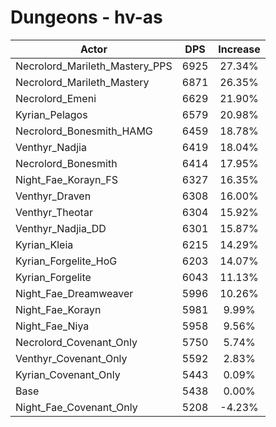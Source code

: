 # Dungeons - hv-as
| Actor | DPS | Increase |
|---|:---:|:---:|
|Necrolord_Marileth_Mastery_PPS|6925|27.34%|
|Necrolord_Marileth_Mastery|6871|26.35%|
|Necrolord_Emeni|6629|21.90%|
|Kyrian_Pelagos|6579|20.98%|
|Necrolord_Bonesmith_HAMG|6459|18.78%|
|Venthyr_Nadjia|6419|18.04%|
|Necrolord_Bonesmith|6414|17.95%|
|Night_Fae_Korayn_FS|6327|16.35%|
|Venthyr_Draven|6308|16.00%|
|Venthyr_Theotar|6304|15.92%|
|Venthyr_Nadjia_DD|6301|15.87%|
|Kyrian_Kleia|6215|14.29%|
|Kyrian_Forgelite_HoG|6203|14.07%|
|Kyrian_Forgelite|6043|11.13%|
|Night_Fae_Dreamweaver|5996|10.26%|
|Night_Fae_Korayn|5981|9.99%|
|Night_Fae_Niya|5958|9.56%|
|Necrolord_Covenant_Only|5750|5.74%|
|Venthyr_Covenant_Only|5592|2.83%|
|Kyrian_Covenant_Only|5443|0.09%|
|Base|5438|0.00%|
|Night_Fae_Covenant_Only|5208|-4.23%|

